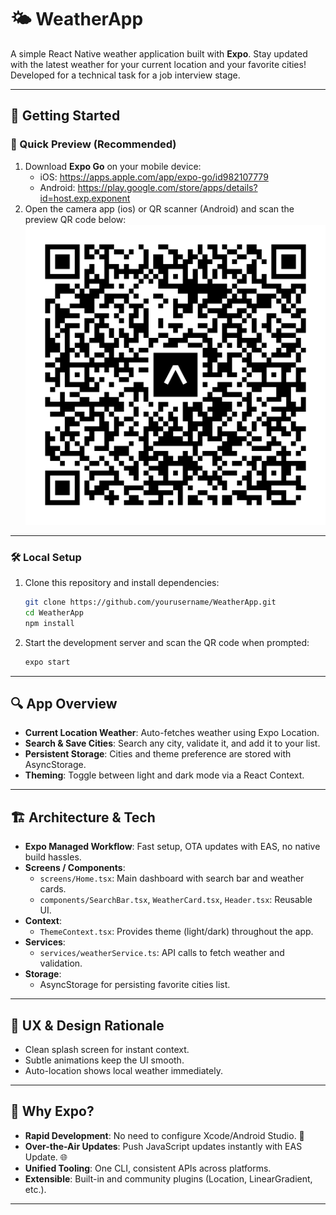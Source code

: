 # 🌤️ WeatherApp

A simple React Native weather application built with **Expo**. Stay updated with the latest weather for your current location and your favorite cities! Developed for a technical task for a job interview stage.

---

## 📲 Getting Started

### 📱 Quick Preview (Recommended)
1. Download **Expo Go** on your mobile device:
   - iOS: https://apps.apple.com/app/expo-go/id982107779  
   - Android: https://play.google.com/store/apps/details?id=host.exp.exponent  
2. Open the camera app (ios) or QR scanner (Android) and scan the preview QR code below:
   ![Scan QR code](assets/images/previewQR.svg)

---

### 🛠️ Local Setup
1. Clone this repository and install dependencies:
   ```bash
   git clone https://github.com/yourusername/WeatherApp.git
   cd WeatherApp
   npm install
   ```
2. Start the development server and scan the QR code when prompted:
   ```bash
   expo start
   ```

---

## 🔍 App Overview

- **Current Location Weather**: Auto-fetches weather using Expo Location.
- **Search & Save Cities**: Search any city, validate it, and add it to your list.
- **Persistent Storage**: Cities and theme preference are stored with AsyncStorage.
- **Theming**: Toggle between light and dark mode via a React Context.

---

## 🏗️ Architecture & Tech

- **Expo Managed Workflow**: Fast setup, OTA updates with EAS, no native build hassles.
- **Screens / Components**:
  - `screens/Home.tsx`: Main dashboard with search bar and weather cards.
  - `components/SearchBar.tsx`, `WeatherCard.tsx`, `Header.tsx`: Reusable UI.
- **Context**:
  - `ThemeContext.tsx`: Provides theme (light/dark) throughout the app.
- **Services**:
  - `services/weatherService.ts`: API calls to fetch weather and validation.
- **Storage**:
  - AsyncStorage for persisting favorite cities list.

---

## 🎨 UX & Design Rationale

- Clean splash screen for instant context.
- Subtle animations keep the UI smooth.
- Auto-location shows local weather immediately.

---

## 🎉 Why Expo?

- **Rapid Development**: No need to configure Xcode/Android Studio. 🚀
- **Over-the-Air Updates**: Push JavaScript updates instantly with EAS Update. 🌐
- **Unified Tooling**: One CLI, consistent APIs across platforms.
- **Extensible**: Built-in and community plugins (Location, LinearGradient, etc.).

---

